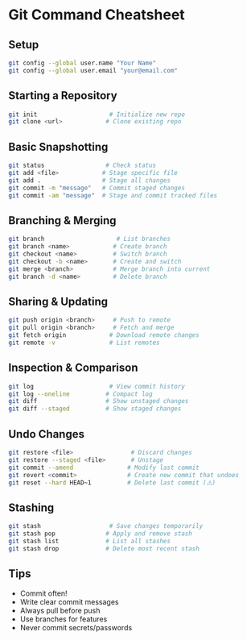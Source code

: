 # Git Command Cheatsheet

## Setup
```bash
git config --global user.name "Your Name"
git config --global user.email "your@email.com"
```

## Starting a Repository
```bash
git init                    # Initialize new repo
git clone <url>            # Clone existing repo
```

## Basic Snapshotting
```bash
git status                 # Check status
git add <file>            # Stage specific file
git add .                 # Stage all changes
git commit -m "message"   # Commit staged changes
git commit -am "message"  # Stage and commit tracked files
```

## Branching & Merging
```bash
git branch                    # List branches
git branch <name>            # Create branch
git checkout <name>          # Switch branch
git checkout -b <name>       # Create and switch
git merge <branch>           # Merge branch into current
git branch -d <name>         # Delete branch
```

## Sharing & Updating
```bash
git push origin <branch>     # Push to remote
git pull origin <branch>     # Fetch and merge
git fetch origin            # Download remote changes
git remote -v               # List remotes
```

## Inspection & Comparison
```bash
git log                     # View commit history
git log --oneline          # Compact log
git diff                   # Show unstaged changes
git diff --staged          # Show staged changes
```

## Undo Changes
```bash
git restore <file>                # Discard changes
git restore --staged <file>       # Unstage
git commit --amend               # Modify last commit
git revert <commit>              # Create new commit that undoes
git reset --hard HEAD~1          # Delete last commit (⚠️)
```

## Stashing
```bash
git stash                   # Save changes temporarily
git stash pop              # Apply and remove stash
git stash list             # List all stashes
git stash drop             # Delete most recent stash
```

## Tips
- Commit often!
- Write clear commit messages
- Always pull before push
- Use branches for features
- Never commit secrets/passwords